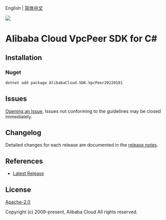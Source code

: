 English | [简体中文](README-CN.md)

![](https://aliyunsdk-pages.alicdn.com/icons/AlibabaCloud.svg)

# Alibaba Cloud VpcPeer SDK for C#

## Installation

### Nuget

```bash
dotnet add package AlibabaCloud.SDK.VpcPeer20220101
```

## Issues

[Opening an Issue](https://github.com/aliyun/alibabacloud-csharp-sdk/issues/new), Issues not conforming to the guidelines may be closed immediately.

## Changelog

Detailed changes for each release are documented in the [release notes](./ChangeLog.md).

## References

* [Latest Release](https://github.com/aliyun/alibabacloud-csharp-sdk/)

## License

[Apache-2.0](http://www.apache.org/licenses/LICENSE-2.0)

Copyright (c) 2009-present, Alibaba Cloud All rights reserved.
